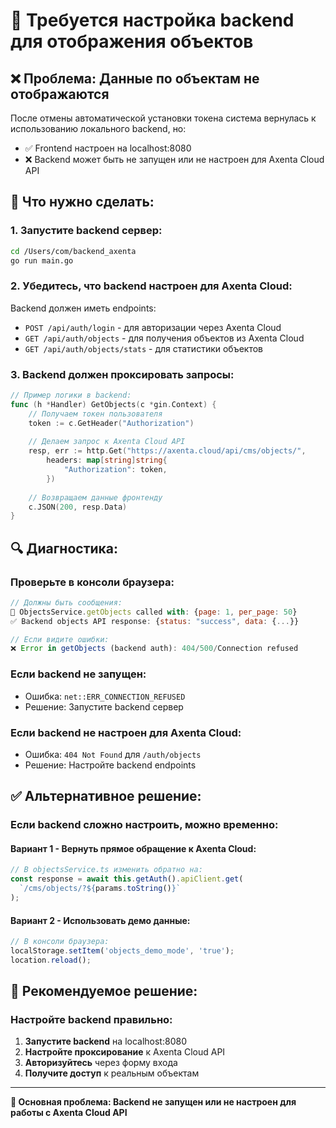 # 🔧 Требуется настройка backend для отображения объектов

## ❌ Проблема: Данные по объектам не отображаются

После отмены автоматической установки токена система вернулась к использованию локального backend, но:
- ✅ Frontend настроен на localhost:8080
- ❌ Backend может быть не запущен или не настроен для Axenta Cloud API

## 🎯 Что нужно сделать:

### 1. **Запустите backend сервер:**
```bash
cd /Users/com/backend_axenta
go run main.go
```

### 2. **Убедитесь, что backend настроен для Axenta Cloud:**
Backend должен иметь endpoints:
- `POST /api/auth/login` - для авторизации через Axenta Cloud
- `GET /api/auth/objects` - для получения объектов из Axenta Cloud
- `GET /api/auth/objects/stats` - для статистики объектов

### 3. **Backend должен проксировать запросы:**
```go
// Пример логики в backend:
func (h *Handler) GetObjects(c *gin.Context) {
    // Получаем токен пользователя
    token := c.GetHeader("Authorization")
    
    // Делаем запрос к Axenta Cloud API
    resp, err := http.Get("https://axenta.cloud/api/cms/objects/", 
        headers: map[string]string{
            "Authorization": token,
        })
    
    // Возвращаем данные фронтенду
    c.JSON(200, resp.Data)
}
```

## 🔍 Диагностика:

### **Проверьте в консоли браузера:**
```javascript
// Должны быть сообщения:
🚀 ObjectsService.getObjects called with: {page: 1, per_page: 50}
✅ Backend objects API response: {status: "success", data: {...}}

// Если видите ошибки:
❌ Error in getObjects (backend auth): 404/500/Connection refused
```

### **Если backend не запущен:**
- Ошибка: `net::ERR_CONNECTION_REFUSED`
- Решение: Запустите backend сервер

### **Если backend не настроен для Axenta Cloud:**
- Ошибка: `404 Not Found` для `/auth/objects`
- Решение: Настройте backend endpoints

## ✅ Альтернативное решение:

### **Если backend сложно настроить, можно временно:**

#### Вариант 1 - Вернуть прямое обращение к Axenta Cloud:
```typescript
// В objectsService.ts изменить обратно на:
const response = await this.getAuth().apiClient.get(
  `/cms/objects/?${params.toString()}`
);
```

#### Вариант 2 - Использовать демо данные:
```javascript
// В консоли браузера:
localStorage.setItem('objects_demo_mode', 'true');
location.reload();
```

## 🚀 Рекомендуемое решение:

### **Настройте backend правильно:**
1. **Запустите backend** на localhost:8080
2. **Настройте проксирование** к Axenta Cloud API
3. **Авторизуйтесь** через форму входа
4. **Получите доступ** к реальным объектам

---

**🔧 Основная проблема: Backend не запущен или не настроен для работы с Axenta Cloud API**
